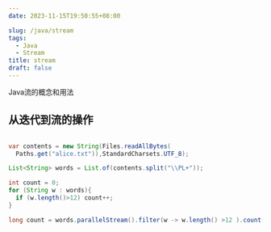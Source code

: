 ```yaml
---
date: 2023-11-15T19:50:55+08:00

slug: /java/stream
tags:
  - Java
  - Stream
title: stream
draft: false
---
```

<!--abstract-->
Java流的概念和用法
<!--more-->

## 从迭代到流的操作

```java

var contents = new String(Files.readAllBytes(
  Paths.get("alice.txt")),StandardCharsets.UTF_8);

List<String> words = List.of(contents.split("\\PL+"));

int count = 0;
for (String w : words){
  if (w.length()>12) count++;
}

long count = words.parallelStream().filter(w -> w.length() >12 ).count();

```
